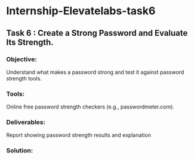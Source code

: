 # Internship-Elevatelabs-task6

## Task 6 : Create a Strong Password and Evaluate Its Strength.

### Objective: 

Understand what makes a password strong and test it against password strength tools.

### Tools: 

Online free password strength checkers (e.g., passwordmeter.com).

### Deliverables:  

Report showing password strength results and explanation

### Solution:

